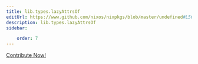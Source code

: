 ```yaml
---
title: lib.types.lazyAttrsOf
editUrl: https://www.github.com/nixos/nixpkgs/blob/master/undefined#L560C19
description: lib.types.lazyAttrsOf
sidebar:

    order: 7
---
```


<a href="https://www.github.com/nixos/nixpkgs/blob/master/undefined#L560C19">Contribute Now!</a>



